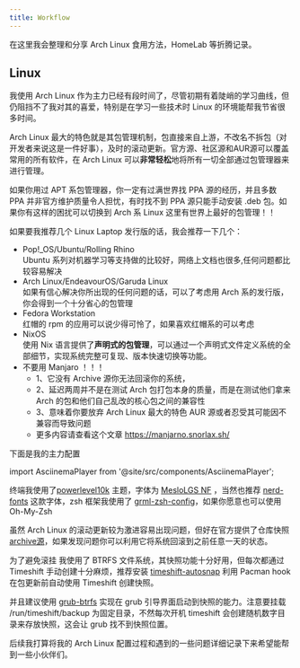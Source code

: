 ```yaml
---
title: Workflow
---
```


在这里我会整理和分享 Arch Linux 食用方法，HomeLab 等折腾记录。

## Linux

我使用 Arch Linux 作为主力已经有段时间了，尽管初期有着陡峭的学习曲线，但仍阻挡不了我对其的喜爱，特别是在学习一些技术时 Linux 的环境能帮我节省很多时间。

Arch Linux 最大的特色就是其包管理机制，包直接来自上游，不改名不拆包（对开发者来说这是一件好事），及时的滚动更新。官方源、社区源和AUR源可以覆盖常用的所有软件，在 Arch Linux 可以**非常轻松**地将所有一切全部通过包管理器来进行管理。

如果你用过 APT 系包管理器，你一定有过满世界找 PPA 源的经历，并且多数 PPA 并非官方维护质量令人担忧，有时找不到 PPA 源只能手动安装 .deb 包。如果你有这样的困扰可以切换到 Arch 系 Linux 这里有世界上最好的包管理！！

如果要我推荐几个 Linux Laptop 发行版的话，我会推荐一下几个：

- Pop!_OS/Ubuntu/Rolling Rhino  
    Ubuntu 系列对机器学习等支持做的比较好，网络上文档也很多,任何问题都比较容易解决  
- Arch Linux/EndeavourOS/Garuda Linux  
    如果有信心解决你所出现的任何问题的话，可以了考虑用 Arch 系的发行版，你会得到一个十分省心的包管理  
- Fedora Workstation  
    红帽的 rpm 的应用可以说少得可怜了，如果喜欢红帽系的可以考虑
- NixOS  
    使用 Nix 语言提供了**声明式的包管理**，可以通过一个声明式文件定义系统的全部细节，实现系统完整可复现、版本快速切换等功能。  
- 不要用 Manjaro ！！！
   - 1、它没有 Archive 源你无法回滚你的系统，
   - 2、延迟两周并不是在测试 Arch 包打包本身的质量，而是在测试他们拿来 Arch 的包和他们自己乱改的核心包之间的兼容性 
   - 3、意味着你要放弃 Arch Linux 最大的特色 AUR 源或者忍受其可能因不兼容而导致问题
   - 更多内容请查看这个文章 https://manjarno.snorlax.sh/

下面是我的主力配置

import AsciinemaPlayer from '@site/src/components/AsciinemaPlayer';

<AsciinemaPlayer
    src="/casts/neofetch.cast"
    poster="npt:0:5"
    preload={true}
    autoPlay={true}
    idleTimeLimit="2"
/>


终端我使用了[powerlevel10k](https://github.com/romkatv/powerlevel10k) 主题，字体为 [MesloLGS NF](https://github.com/romkatv/powerlevel10k#manual-font-installation) ，当然也推荐 [nerd-fonts](https://github.com/ryanoasis/nerd-fonts) 这款字体，zsh 框架我使用了 [grml-zsh-config](https://grml.org/zsh/)，如果你愿意也可以使用 Oh-My-Zsh

虽然 Arch Linux 的滚动更新较为激进容易出现问题，但好在官方提供了仓库快照 [archive源](https://archive.archlinux.org/)，如果发现问题你可以利用它将系统回滚到之前任意一天的状态。

为了避免滚挂 我使用了 BTRFS 文件系统，其快照功能十分好用，但每次都通过 Timeshift 手动创建十分麻烦，推荐安装 [timeshift-autosnap](https://gitlab.com/gobonja/timeshift-autosnap)  利用 Pacman hook 在包更新前自动使用 Timeshift 创建快照。

并且建议使用 [grub-btrfs](https://github.com/Antynea/grub-btrfs) 实现在 grub 引导界面启动到快照的能力。注意要挂载 /run/timeshift/backup 为固定目录，不然每次开机 timeshift 会创建随机数字目录来存放快照，这会让 grub 找不到快照位置。

后续我打算将我的 Arch Linux 配置过程和遇到的一些问题详细记录下来希望能帮到一些小伙伴们。